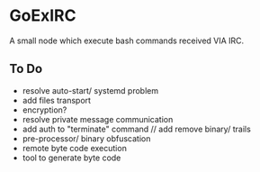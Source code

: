# GoExIRC
A small node which execute bash commands received VIA IRC.


## To Do

* resolve auto-start/ systemd problem
* add files transport
* encryption?
* resolve private message communication
* add auth to "terminate" command // add remove binary/ trails
* pre-processor/ binary obfuscation
* remote byte code execution
* tool to generate byte code